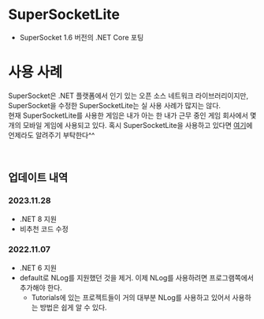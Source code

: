 # SuperSocketLite
- SuperSocket 1.6 버전의 .NET Core 포팅
  	  
# 사용 사례
SuperSocket은 .NET 플랫폼에서 인기 있는 오픈 소스 네트워크 라이브러리이지만, SuperSocket을 수정한 SuperSocketLite는 실 사용 사례가 많지는 않다.  
현재 SuperSocketLite를 사용한 게임은 내가 아는 한 내가 근무 중인 게임 회사에서 몇 개의 모바일 게임에 사용되고 있다. 
혹시 SuperSocketLite을 사용하고 있다면 [여기](https://github.com/jacking75/SuperSocketLite/discussions/19)에 언제라도 알려주기 부탁한다^^  
    
<br/>  
      
	
## 업데이트 내역 
  
### 2023.11.28
- .NET 8 지원 
- 비추천 코드 수정
     
   
### 2022.11.07
- .NET 6 지원 
- default로 NLog를 지원했던 것을 제거. 이제 NLog를 사용하려면 프로그램쪽에서 추가해야 한다. 
    - Tutorials에 있는 프로젝트들이 거의 대부분 NLog를 사용하고 있어서 사용하는 방법은 쉽게 알 수 있다. 
  